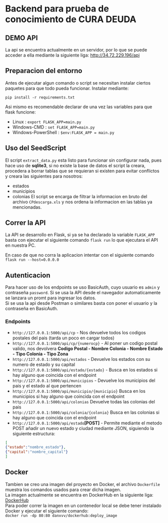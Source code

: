 # Backend para prueba de conocimiento de CURA DEUDA

## DEMO API
La api se encuentra actualmente en un servidor, por lo que se puede acceder a ella mediante la siguiente liga: http://34.72.229.196/api

## Preparacion del entorno

Antes de ejecutar algun comando o script se necesitan instalar ciertos paquetes para que todo pueda funcionar.
Instalar mediante:

`pip install -r requirements.txt`

Asi mismo es recomendable declarar de una vez las variables para que flask funcione:

* Linux : `export FLASK_APP=main.py`
* Windows-CMD : `set FLASK_APP=main.py`
* Windows-PowerShell : `$env:FLASK_APP = main.py`

## Uso del SeedScript

El script `extract_data.py` esta listo para funcionar sin configurar nada, pues hace uso de **sqlite3**, si no existe la base de datos el script la creara, procedera a borrar tablas que se requieran si existen para evitar conflictos y creara las siguientes para nosotros:
* estados
* municipios
* colonias
El script se encarga de filtrar la informacion en bruto del archivo `CPdescarga.xls` y nos ordena la informacion en las tablas ya mencionadas.

## Correr la API

La API se desarrollo en Flask, si ya se ha declarado la variable `FLASK_APP` basta con ejecutar el siguiente comando `flask run` lo que ejecutara el API en nuestra PC.

En caso de que no corra la aplicacion intentar con el siguiente comando `flask run --host=0.0.0.0` 

## Autenticacion

Para hacer uso de los endpoints se uso BasicAuth, cuyo usuario es `admin` y contraseña `password`. Si se usa la API desde el navegador automaticamente se lanzara un promt para ingresar los datos.  
Si se usa la api desde Postman o similares basta con poner el usuario y la contraseña en BasicAuth.

### Endpoints

* `http://127.0.0.1:5000/api/cp` - Nos devuelve todos los codigos postales del pais (tarda un poco en cargar todos)
* `http://127.0.0.1:5000/api/cp/{numerocp}` - Al poner un codigo postal valido, nos devolvera **Codigo Postal - Nombre Colonia - Nombre Estado - Tipo Colonia - Tipo Zona**
* `http://127.0.0.1:5000/api/estados` - Devuelve los estados con su numero de estado y su capital
* `http://127.0.0.1:5000/api/estado/{estado}` - Busca en los estados si hay alguno que coincida con el endpoint
* `http://127.0.0.1:5000/api/municipios` - Devuelve los municipios del pais y el estado al que pertencen
* `http://127.0.0.1:5000/api/municipio/{municipio}` Busca en los municipios si hay alguno que coincida con el endpoint
* `http://127.0.0.1:5000/api/colonias` Devuelve todas las colonias del pais
* `http://127.0.0.1:5000/api/colonia/{colonia}` Busca en las colonias si hay alguno que coincida con el endpoint
* `http://127.0.0.1:5000/api/estado`**[POST]** - Permite mediante el metodo POST añadir un nuevo estado y ciudad mediante JSON, siguiendo la siguiente estructura:  

```json
[  
{"estado":"nombre_estado"},  
{"capital":"nombre_capital"}  
]
```


## Docker

Tambien se creo una imagen del proyecto en Docker, el archivo `Dockerfile` muestra los comandos usados para crear dicha imagen.  
La imagen actualmente se encuentra en DockerHub en la siguiente liga: [DockerHub](https://hub.docker.com/r/danxvv/dockerhub/tags?page=1&ordering=last_updated)  
Para poder correr la imagen en un contenedor local se debe tener instalado Docker y ejecutar el siguiente comando:  
`docker run -dp 80:80 danxvv/dockerhub:deploy_image`
